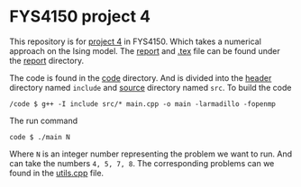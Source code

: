 # FYS4150 project 4

This repository is for [project 4](https://anderkve.github.io/FYS3150/book/projects/project4.html) in FYS4150. Which takes a numerical approach on the Ising model. The [report](report/report.pdf) and [.tex](report/report.tex) file can be found under the [report](report/) directory. 

The code is found in the [code](code/) directory. And is divided into the [header](code/include/) directory named `include` and [source](code/src/) directory named `src`. To build the code

```Shell
/code $ g++ -I include src/* main.cpp -o main -larmadillo -fopenmp
```

The run command

```Shell
code $ ./main N
```

Where `N` is an integer number representing the problem we want to run. And can take the numbers `4, 5, 7, 8`. 
The corresponding problems can we found in the [utils.cpp](code/src/utils.cpp) file.
